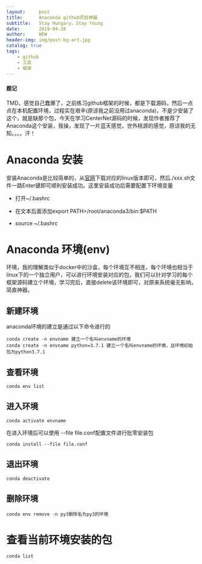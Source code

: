 ```yaml
---
layout:     post
title:      Anaconda github项目神器
subtitle:   Stay Hungary，Stay Young
date:       2019-04-28
author:     WEW
header-img: img/post-bg-art.jpg
catalog: true
tags:
    - github
    - 工具
    - 框架
---
```


#### 题记
TMD，感觉自己蠢爆了，之前练习github框架的时候，都是下载源码，然后一点点在本机配置环境，过程实在艰辛(原谅我之前没用过anaconda)，不是少安装了这个，就是缺那个包，今天在学习CenterNet源码的时候，发现作者推荐了Anaconda这个安装，我操，发现了一片蓝天感觉，世外桃源的感觉，原谅我的无知。。。。汗！

# Anaconda 安装
安装Anaconda是比较简单的，从[官网](https://www.anaconda.com/distribution/)下载对应的linux版本即可，然后./xxx.sh文件一路Enter键即可顺利安装成功。这里安装成功后需要配置下环境变量

   * 打开~/.bashrc
   
   * 在文本后面添加export PATH=/root/anaconda3/bin:$PATH
   
   * source ~/.bashrc

# Anaconda 环境(env)
环境，我的理解类似于docker中的沙盒，每个环境互不相连，每个环境也相当于linux下的一个独立用户，可以进行环境安装对应的包，我们可以针对学习的每个框架源码建立个环境，学习完后，直接delete该环境即可，对原来系统毫无影响，简直神器。

## 新建环境
anaconda环境的建立是通过以下命令进行的

    conda create -n envname 建立一个名叫envname的环境
    conda create -n envname python=3.7.1 建立一个名叫envname的环境，且环境初始包为python3.7.1
    
## 查看环境

    conda env list
    
## 进入环境

    conda activate envname
    
在进入环境后可以使用 --file file.conf配置文件进行批零安装包

    conda install --file file.conf
    
## 退出环境

    conda deactivate
    
## 删除环境
    
    conda env remove -n py3删除名为py3的环境
    
# 查看当前环境安装的包

    conda list
